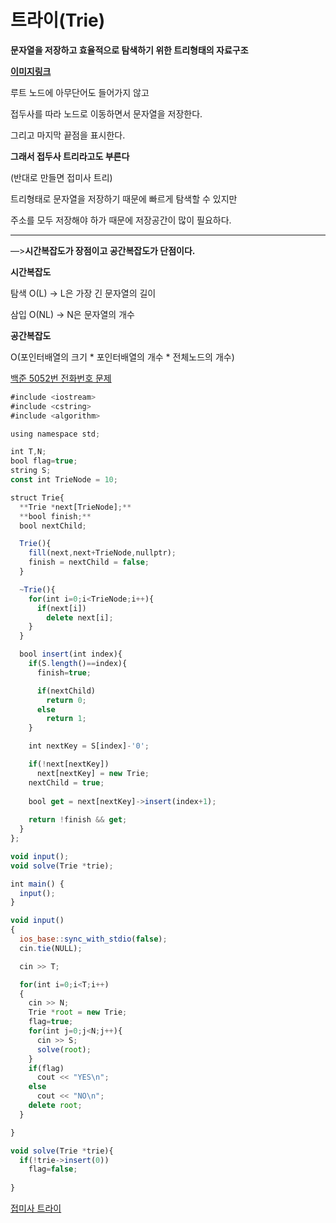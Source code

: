 # 트라이(Trie)

**문자열을 저장하고 효율적으로 탐색하기 위한 트리형태의 자료구조**

[**이미지링크**](https://img1.daumcdn.net/thumb/R1280x0/?scode=mtistory2&fname=http%3A%2F%2Fcfile10.uf.tistory.com%2Fimage%2F996F503359E610D11E626E)

루트 노드에 아무단어도 들어가지 않고

접두사를 따라 노드로 이동하면서 문자열을 저장한다.

그리고 마지막 끝점을 표시한다.

**그래서 접두사 트리라고도 부른다**

(반대로 만들면 접미사 트리)

트리형태로 문자열을 저장하기 때문에 빠르게 탐색할 수 있지만

주소를 모두 저장해야 하가 때문에 저장공간이 많이 필요하다.

---

—>**시간복잡도가 장점이고 공간복잡도가 단점이다.**

**시간복잡도**

탐색 O(L) → L은 가장 긴 문자열의 길이

삼입 O(NL) → N은 문자열의 개수

**공간복잡도**

O(포인터배열의 크기 * 포인터배열의 개수 * 전체노드의 개수)

[백준 5052번 전화번호 문제](https://www.acmicpc.net/problem/5052)

```jsx
#include <iostream>
#include <cstring>
#include <algorithm>

using namespace std;

int T,N;
bool flag=true;
string S;
const int TrieNode = 10;

struct Trie{
  **Trie *next[TrieNode];**
  **bool finish;**
  bool nextChild;

  Trie(){
    fill(next,next+TrieNode,nullptr);
    finish = nextChild = false;
  }

  ~Trie(){
    for(int i=0;i<TrieNode;i++){
      if(next[i])
        delete next[i];
    }
  }

  bool insert(int index){
    if(S.length()==index){
      finish=true;

      if(nextChild)
        return 0;
      else
        return 1;
    }

    int nextKey = S[index]-'0';

    if(!next[nextKey])
      next[nextKey] = new Trie;
    nextChild = true;
    
    bool get = next[nextKey]->insert(index+1);
    
    return !finish && get;
  }
};

void input();
void solve(Trie *trie);

int main() {
  input();
}

void input()
{
  ios_base::sync_with_stdio(false);
  cin.tie(NULL);

  cin >> T;

  for(int i=0;i<T;i++)
  {
    cin >> N;
    Trie *root = new Trie;
    flag=true;
    for(int j=0;j<N;j++){
      cin >> S;
      solve(root);
    }
    if(flag)
      cout << "YES\n";
    else
      cout << "NO\n";
    delete root;
  }

}

void solve(Trie *trie){
  if(!trie->insert(0))
    flag=false;
  
}
```

[접미사 트라이](https://www.secmem.org/blog/2021/02/20/suffix-tree/)